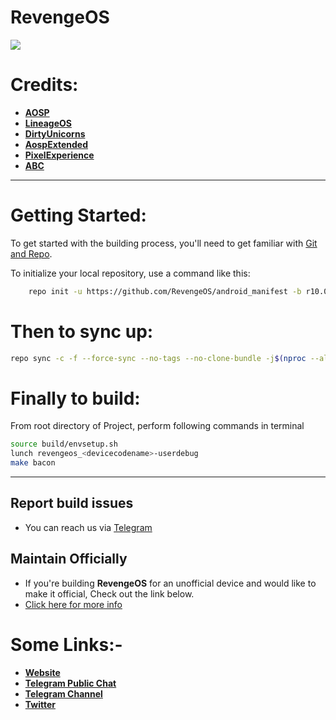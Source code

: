 # RevengeOS #

<img src="https://raw.githubusercontent.com/RevengeOS/android_manifest/r10.0/RevengeOs-logo.jpg"> 

Credits:
=======
 * [**AOSP**](https://android.googlesource.com)
 * [**LineageOS**](https://github.com/LineageOS)
 * [**DirtyUnicorns**](https://github.com/dirtyunicorns)
 * [**AospExtended**](https://github.com/AospExtended)
 * [**PixelExperience**](https://github.com/PixelExperience)
 * [**ABC**](https://github.com/ezio84?tab=repositories)

-----------------------------------------------------------------------------

Getting Started:
==============

To get started with the building process, you'll need to get familiar with [Git and Repo](http://source.android.com/source/using-repo.html).

To initialize your local repository, use a command like this:

```bash
    repo init -u https://github.com/RevengeOS/android_manifest -b r10.0
```
Then to sync up:
================

```bash
repo sync -c -f --force-sync --no-tags --no-clone-bundle -j$(nproc --all) --optimized-fetch --prune
```

Finally to build:
====================

From root directory of Project, perform following commands in terminal


```bash
source build/envsetup.sh
lunch revengeos_<devicecodename>-userdebug
make bacon
```
-----------------------------------------------------------------------------

## Report build issues
- You can reach us via [Telegram](https://t.me/itsrevengeos)

## Maintain Officially
- If you're building **RevengeOS** for an unofficial device and would like to make it official, Check out the link below.  
- [Click here for more info](https://forms.gle/aW2jQNRGFzUGgWED7)

Some Links:-
============
* [**Website**](https://www.revengeos.com)
* [**Telegram Public Chat**](https://t.me/itsrevengeos)
* [**Telegram Channel**](https://t.me/RevengeOSNews)
* [**Twitter**](https://twitter.com/itsrevengeos)

